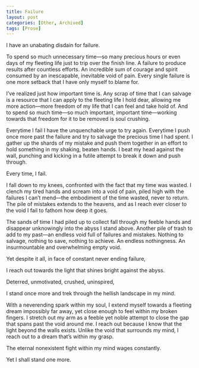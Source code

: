 ```yaml
---
title: Failure
layout: post
categories: [Other, Archived]
tags: [Prose]
---
```

I have an unabating disdain for failure.

To spend so much unnecessary time—so many precious hours or even days of my fleeting life just to trip over the finish line. A failure to produce results after countless efforts. An incredible sum of courage and spirit consumed by an inescapable, inevitable void of pain. Every single failure is one more setback that I have only myself to blame for.

I’ve realized just how important time is. Any scrap of time that I can salvage is a resource that I can apply to the fleeting life I hold dear, allowing me more action—more freedom of my life that I can feel and take hold of. And to spend so much time—so much important, important time—working towards that freedom for it to be removed is soul crushing.
    
Everytime I fail I have the unquenchable urge to try again. Everytime I push once more past the failure and try to salvage the precious time I had spent. I gather up the shards of my mistake and push them together in an effort to hold something in my shaking, beaten hands. I beat my head against the wall, punching and kicking in a futile attempt to break it down and push through.

Every time, I fail.

I fall down to my knees, confronted with the fact that my time was wasted. I clench my tired hands and scream into a void of pain, piled high with the failures I can’t mend—the embodiment of the time wasted, never to return. The pile of mistakes extends to the heavens, and as I reach ever closer to the void I fail to fathom how deep it goes.

The sands of time I had piled up to collect fall through my feeble hands and disappear unknowingly into the abyss I stand above. Another pile of trash to add to my past—an endless void full of failures and mistakes. Nothing to salvage, nothing to save, nothing to achieve. An endless nothingness. An insurmountable and overwhelming empty void.

Yet despite it all, in face of constant never ending failure,

I reach out towards the light that shines bright against the abyss.

Deterred, unmotivated, crushed, uninspired,

I stand once more and trek through the hellish landscape in my mind.
    
With a neverending spark within my soul, I extend myself towards a fleeting dream impossibly far away, yet close enough to feel within my broken fingers. I stretch out my arm as a feeble yet noble attempt to close the gap that spans past the void around me. I reach out because I know that the light beyond the walls exists. Unlike the void that surrounds my mind, I reach out to a dream that’s within my grasp.
    
The eternal nonexistent fight within my mind wages constantly.
    
Yet I shall stand one more.

